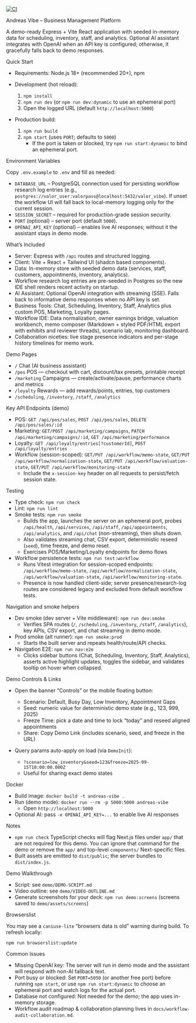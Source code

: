 [![CI](https://github.com/Bwillia13x/AndreasVibe/actions/workflows/ci.yml/badge.svg)](https://github.com/Bwillia13x/AndreasVibe/actions/workflows/ci.yml)

Andreas Vibe – Business Management Platform

A demo-ready Express + Vite React application with seeded in-memory data for scheduling, inventory, staff, and analytics. Optional AI assistant integrates with OpenAI when an API key is configured; otherwise, it gracefully falls back to demo responses.

Quick Start

- Requirements: Node.js 18+ (recommended 20+), npm

- Development (hot reload):
  1. `npm install`
  2. `npm run dev` (or `npm run dev:dynamic` to use an ephemeral port)
  3. Open the logged URL (default `http://localhost:5000`)

- Production build:
  1. `npm run build`
  2. `npm start` (uses `PORT`; defaults to `5000`)
     - If the port is taken or blocked, try `npm run start:dynamic` to bind an ephemeral port.

Environment Variables

Copy `.env.example` to `.env` and fill as needed:

- `DATABASE_URL` – PostgreSQL connection used for persisting workflow research log entries (e.g., `postgres://valor_user:valorpass@localhost:5432/valor_vibe`). If unset the workflow UI will fall back to local-memory logging only for the current session.
- `SESSION_SECRET` – required for production-grade session security.
- `PORT` (optional) – server port (default `5000`).
- `OPENAI_API_KEY` (optional) – enables live AI responses; without it the assistant stays in demo mode.

What’s Included

- Server: Express with `/api` routes and structured logging.
- Client: Vite + React + Tailwind UI (shadcn based components).
- Data: In-memory store with seeded demo data (services, staff, customers, appointments, inventory, analytics).
- Workflow research log entries are pre-seeded in Postgres so the new IDE shell renders recent activity on startup.
- AI Assistant: Optional OpenAI integration with streaming (SSE). Falls back to informative demo responses when no API key is set.
- Business Tools: Chat, Scheduling, Inventory, Staff, Analytics plus custom POS, Marketing, Loyalty pages.
- Workflow IDE: Data normalization, owner earnings bridge, valuation workbench, memo composer (Markdown + styled PDF/HTML export with exhibits and reviewer threads), scenario lab, monitoring dashboard.
- Collaboration niceties: live stage presence indicators and per-stage history timelines for memo work.

Demo Pages

- `/` Chat (AI business assistant)
- `/pos` POS — checkout with cart, discount/tax presets, printable receipt
- `/marketing` Campaigns — create/activate/pause, performance charts and metrics
- `/loyalty` Rewards — add rewards/points, entries, top customers
- `/scheduling`, `/inventory`, `/staff`, `/analytics`

Key API Endpoints (demo)

- POS: `GET /api/pos/sales`, `POST /api/pos/sales`, `DELETE /api/pos/sales/:id`
- Marketing: `GET/POST /api/marketing/campaigns`, `PATCH /api/marketing/campaigns/:id`, `GET /api/marketing/performance`
- Loyalty: `GET /api/loyalty/entries[?customerId]`, `POST /api/loyalty/entries`
- Workflow (session-scoped): `GET/PUT /api/workflow/memo-state`, `GET/PUT /api/workflow/normalization-state`, `GET/PUT /api/workflow/valuation-state`, `GET/PUT /api/workflow/monitoring-state`
  - Include the `x-session-key` header on all requests to persist/fetch session state.

Testing

- Type check: `npm run check`
- Lint: `npm run lint`
- Smoke tests: `npm run smoke`
  - Builds the app, launches the server on an ephemeral port, probes `/api/health`, `/api/services`, `/api/staff`, `/api/appointments`, `/api/analytics`, and `/api/chat` (non-streaming), then shuts down.
  - Also validates streaming chat, CSV export, deterministic reseed (`seed`), time freeze, and demo reset.
  - Exercises POS/Marketing/Loyalty endpoints for demo flows
- Workflow persistence tests: `npm run test:workflow`
  - Runs Vitest integration for session-scoped endpoints: `/api/workflow/memo-state`, `/api/workflow/normalization-state`, `/api/workflow/valuation-state`, `/api/workflow/monitoring-state`.
  - Presence is now handled client-side; server presence/research-log routes are considered legacy and excluded from default workflow tests.

Navigation and smoke helpers

- Dev smoke (dev server + Vite middleware): `npm run dev:smoke`
  - Verifies SPA routes (`/`, `/scheduling`, `/inventory`, `/staff`, `/analytics`), key APIs, CSV export, and chat streaming in demo mode.
- Prod smoke (alt runner): `npm run smoke:prod`
  - Starts the built server and repeats health/route/API checks.
- Navigation E2E: `npm run nav:e2e`
  - Clicks sidebar buttons (Chat, Scheduling, Inventory, Staff, Analytics), asserts active highlight updates, toggles the sidebar, and validates tooltip on hover when collapsed.

Demo Controls & Links

- Open the banner “Controls” or the mobile floating button:
  - Scenario: Default, Busy Day, Low Inventory, Appointment Gaps
  - Seed: numeric value for deterministic demo state (e.g., 123, 999, 2025)
  - Freeze Time: pick a date and time to lock “today” and reseed aligned appointments
  - Share: Copy Demo Link (includes scenario, seed, and freeze in the URL)

- Query params auto-apply on load (via `DemoInit`):
  - `?scenario=low_inventory&seed=123&freeze=2025-09-15T10:00:00.000Z`
  - Useful for sharing exact demo states

Docker

- Build image: `docker build -t andreas-vibe .`
- Run (demo mode): `docker run --rm -p 5000:5000 andreas-vibe`
  - Open `http://localhost:5000`
- Optional AI: pass `-e OPENAI_API_KEY=...` to enable live AI responses

Notes

- `npm run check` TypeScript checks will flag Next.js files under `app/` that are not required for this demo. You can ignore that command for the demo or remove the `app/` and top-level `components/` Next-specific files.
- Built assets are emitted to `dist/public`; the server bundles to `dist/index.js`.

Demo Walkthrough

- Script: see `demo/DEMO-SCRIPT.md`
- Video outline: see `demo/VIDEO-OUTLINE.md`
- Generate screenshots for your deck: `npm run demo:screens` (screens saved to `demo/assets/screens`)

Browserslist

You may see a `caniuse-lite` “browsers data is old” warning during build. To refresh locally:

```
npm run browserslist:update
```

Common Issues

- Missing OpenAI key: The server will run in demo mode and the assistant will respond with non-AI fallback text.
- Port busy or blocked: Set `PORT=5050` (or another free port) before running `npm start`, or use `npm run start:dynamic` to choose an ephemeral port and watch logs for the actual port.
- Database not configured: Not needed for the demo; the app uses in-memory storage.
- Workflow audit roadmap & collaboration planning lives in `docs/workflow-audit-collaboration.md`.
